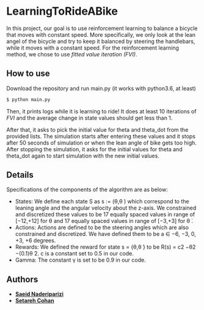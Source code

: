 # LearningToRideABike
In this project, our goal is to use reinforcement learning to balance a bicycle that moves with constant speed. More specifically, we only look at the lean angel of the bicycle and try to keep it balanced by steering the handlebars, while it moves with a constant speed. For the reinforcement learning method, we chose to use *fitted value iteration (FVI)*. 

## How to use
Download the repository and run main.py (it works with python3.6, at least)
```bash
$ python main.py
```
Then, it prints logs while it is learning to ride! It does at least 10 iterations of *FVI* and the average change in state values should get less than 1.

After that, it asks to pick the initial value for theta and theta_dot from the provided lists. The simulation starts after entering these values and it stops after 50 seconds of simulation or when the lean angle of bike gets too high. After stopping the simulation, it asks for the initial values for theta and theta_dot again to start simulation with the new initial values.

## Details

Specifications of the components of the algorithm are as below:
- States: We define each state S as s := (θ,θ ̇) which correspond to the leaning angle and the angular velocity about the z-axis. We constrained and discretized these values to be 17 equally spaced values in range of [−12,+12] for θ and 17 equally spaced values in range of [−3,+3] for θ ̇.
- Actions: Actions are defined to be the steering angles which are also constrained and discretized. We have defined them to be a ∈ −6, −3, 0, +3, +6 degrees.
- Rewards: We defined the reward for state s = {θ,θ ̇} to be R(s) = c2 −θ2 −(0.1)θ ̇2. c is a constant set to 0.5 in our code.
- Gamma: The constant γ is set to be 0.9 in our code.

## Authors

* [**Saeid Naderiparizi**](https://github.com/saeidnp)
* [**Setareh Cohan**](https://github.com/setarehc)
